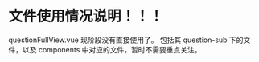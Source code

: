 # 文件使用情况说明！！！
questionFullView.vue 现阶段没有直接使用了。
包括其 question-sub 下的文件，以及 components 中对应的文件，暂时不需要重点关注。